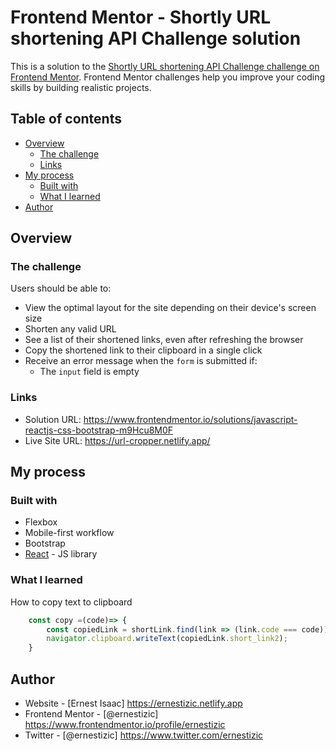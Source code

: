 # Frontend Mentor - Shortly URL shortening API Challenge solution

This is a solution to the [Shortly URL shortening API Challenge challenge on Frontend Mentor](https://www.frontendmentor.io/challenges/url-shortening-api-landing-page-2ce3ob-G). Frontend Mentor challenges help you improve your coding skills by building realistic projects. 

## Table of contents

- [Overview](#overview)
  - [The challenge](#the-challenge)
  - [Links](#links)
- [My process](#my-process)
  - [Built with](#built-with)
  - [What I learned](#what-i-learned)
- [Author](#author)


## Overview

### The challenge

Users should be able to:

- View the optimal layout for the site depending on their device's screen size
- Shorten any valid URL
- See a list of their shortened links, even after refreshing the browser
- Copy the shortened link to their clipboard in a single click
- Receive an error message when the `form` is submitted if:
  - The `input` field is empty


### Links

- Solution URL: https://www.frontendmentor.io/solutions/javascript-reactjs-css-bootstrap-m9Hcu8M0F
- Live Site URL: https://url-cropper.netlify.app/

## My process

### Built with

- Flexbox
- Mobile-first workflow
- Bootstrap
- [React](https://reactjs.org/) - JS library

### What I learned

How to copy text to clipboard
```js
    const copy =(code)=> {
        const copiedLink = shortLink.find(link => (link.code === code));
        navigator.clipboard.writeText(copiedLink.short_link2);
    }
```

## Author

- Website - [Ernest Isaac] https://ernestizic.netlify.app
- Frontend Mentor - [@ernestizic] https://www.frontendmentor.io/profile/ernestizic
- Twitter - [@ernestizic] https://www.twitter.com/ernestizic
